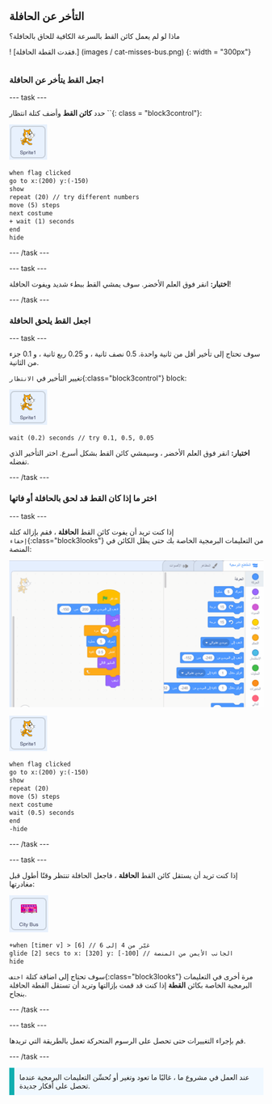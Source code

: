 ## التأخر عن الحافلة

<div style="display: flex; flex-wrap: wrap">
<div style="flex-basis: 200px; flex-grow: 1; margin-right: 15px;">
ماذا لو لم يعمل كائن القط بالسرعة الكافية للحاق بالحافلة؟
</div>
<div>

! [فقدت القطة الحافلة.] (images / cat-misses-bus.png) {: width = "300px"}

</div>
</div>

### اجعل القط يتأخر عن الحافلة

--- task ---

حدد **كائن القط** وأضف كتلة انتظار ``{: class = "block3control"}:

![كائن القط.](images/scratch-cat-sprite.png)

```blocks3
when flag clicked
go to x:(200) y:(-150) 
show
repeat (20) // try different numbers
move (5) steps 
next costume 
+ wait (1) seconds
end
hide
```
--- /task ---

--- task ---

**اختبار:** انقر فوق العلم الأخضر. سوف يمشي القط ببطء شديد ويفوت الحافلة!

--- /task ---

### اجعل القط يلحق الحافلة

--- task ---

سوف تحتاج إلى تأخير أقل من ثانية واحدة. 0.5 نصف ثانية ، و 0.25 ربع ثانية ، و 0.1 جزء من الثانية.

تغيير التأخير في `الانتظار`{:class="block3control"} block:

![كائن القط.](images/scratch-cat-sprite.png)

```blocks3
wait (0.2) seconds // try 0.1, 0.5, 0.05
```

**اختبار:** انقر فوق العلم الأخضر ، وسيمشي كائن القط بشكل أسرع. اختر التأخير الذي تفضله.

--- /task ---

### اختر ما إذا كان القط قد لحق بالحافلة أو فاتها

--- task ---

إذا كنت تريد أن يفوت كائن القط **الحافلة** ، فقم بإزالة كتلة `إخفاء`{:class="block3looks"} من التعليمات البرمجية الخاصة بك حتى يظل الكائن في المنصة:

![سحب كتلة "إخفاء" من البرنامج النصي في منطقة Code إلى قائمة Blocks لإزالة الكتلة من البرنامج النصي.](images/removing-blocks-at-script-ends.gif)

![كائن القط.](images/scratch-cat-sprite.png)

```blocks3
when flag clicked
go to x:(200) y:(-150) 
show
repeat (20) 
move (5) steps 
next costume
wait (0.5) seconds 
end
-hide
```
--- /task ---

--- task ---

إذا كنت تريد أن يستقل كائن القط **الحافلة** ، فاجعل الحافلة تنتظر وقتًا أطول قبل مغادرتها:

![الكائن باص المدينة.](images/bus-sprite.png)

```blocks3
+when [timer v] > [6] // غيّر من 4 إلى 6
glide [2] secs to x: [320] y: [-100] // الجانب الأيمن من المنصة
hide
```

سوف تحتاج إلى اضافة كتلة `اختف`{:class="block3looks"} مرة أخرى في التعليمات البرمجية الخاصة بكائن **القطة** إذا كنت قد قمت بإزالتها وتريد أن تستقل القطة الحافلة بنجاح.

--- /task ---

--- task ---

قم بإجراء التغييرات حتى تحصل على الرسوم المتحركة تعمل بالطريقة التي تريدها.

--- /task ---

<p style="border-left: solid; border-width:10px; border-color: #0faeb0; background-color: aliceblue; padding: 10px;">
عند العمل في مشروع ما ، غالبًا ما تعود وتغير أو تُحسِّن التعليمات البرمجية عندما تحصل على أفكار جديدة. 
</p>



